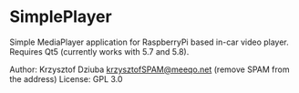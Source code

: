 # SimplePlayer
Simple MediaPlayer application for RaspberryPi based in-car video player. Requires Qt5 (currently works with 5.7 and 5.8).

Author: Krzysztof Dziuba <krzysztofSPAM@meeqo.net> (remove SPAM from the address)
License: GPL 3.0
